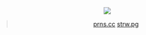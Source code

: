 <div align="center">



<h1 align="center"> </h1>


<br />



<img src="https://komarev.com/ghpvc/?username=artfufu&base=7906&color=grey&label=CoolPeople">




<br>

> [prns.cc](https://pronouns.cc/@8ullets) [strw.pg](https://dandyfield.straw.page/)






